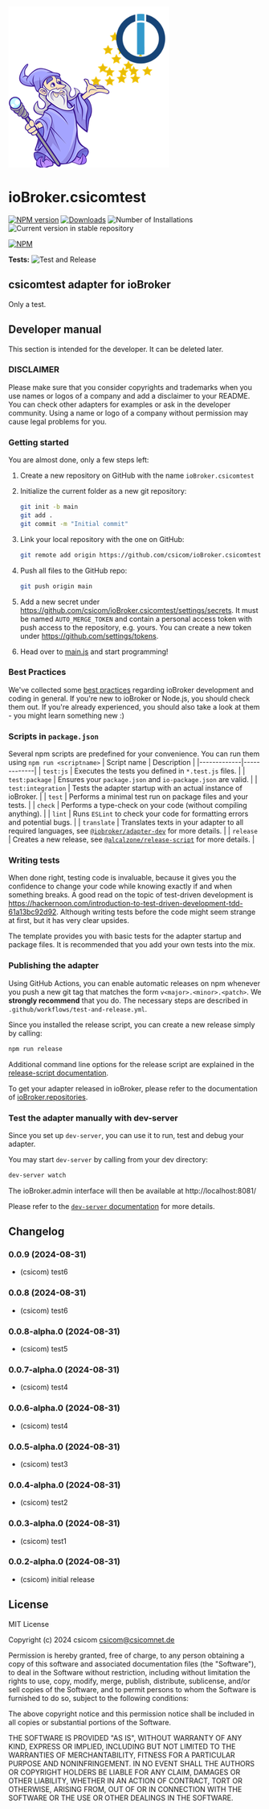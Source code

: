 ![Logo](admin/csicomtest.png)
# ioBroker.csicomtest

[![NPM version](https://img.shields.io/npm/v/iobroker.csicomtest.svg)](https://www.npmjs.com/package/iobroker.csicomtest)
[![Downloads](https://img.shields.io/npm/dm/iobroker.csicomtest.svg)](https://www.npmjs.com/package/iobroker.csicomtest)
![Number of Installations](https://iobroker.live/badges/csicomtest-installed.svg)
![Current version in stable repository](https://iobroker.live/badges/csicomtest-stable.svg)

[![NPM](https://nodei.co/npm/iobroker.csicomtest.png?downloads=true)](https://nodei.co/npm/iobroker.csicomtest/)

**Tests:** ![Test and Release](https://github.com/csicom/ioBroker.csicomtest/workflows/Test%20and%20Release/badge.svg)

## csicomtest adapter for ioBroker

Only a test.

## Developer manual
This section is intended for the developer. It can be deleted later.

### DISCLAIMER

Please make sure that you consider copyrights and trademarks when you use names or logos of a company and add a disclaimer to your README.
You can check other adapters for examples or ask in the developer community. Using a name or logo of a company without permission may cause legal problems for you.

### Getting started

You are almost done, only a few steps left:
1. Create a new repository on GitHub with the name `ioBroker.csicomtest`
1. Initialize the current folder as a new git repository:  
	```bash
	git init -b main
	git add .
	git commit -m "Initial commit"
	```
1. Link your local repository with the one on GitHub:  
	```bash
	git remote add origin https://github.com/csicom/ioBroker.csicomtest
	```

1. Push all files to the GitHub repo:  
	```bash
	git push origin main
	```
1. Add a new secret under https://github.com/csicom/ioBroker.csicomtest/settings/secrets. It must be named `AUTO_MERGE_TOKEN` and contain a personal access token with push access to the repository, e.g. yours. You can create a new token under https://github.com/settings/tokens.

1. Head over to [main.js](main.js) and start programming!

### Best Practices
We've collected some [best practices](https://github.com/ioBroker/ioBroker.repositories#development-and-coding-best-practices) regarding ioBroker development and coding in general. If you're new to ioBroker or Node.js, you should
check them out. If you're already experienced, you should also take a look at them - you might learn something new :)

### Scripts in `package.json`
Several npm scripts are predefined for your convenience. You can run them using `npm run <scriptname>`
| Script name | Description |
|-------------|-------------|
| `test:js` | Executes the tests you defined in `*.test.js` files. |
| `test:package` | Ensures your `package.json` and `io-package.json` are valid. |
| `test:integration` | Tests the adapter startup with an actual instance of ioBroker. |
| `test` | Performs a minimal test run on package files and your tests. |
| `check` | Performs a type-check on your code (without compiling anything). |
| `lint` | Runs `ESLint` to check your code for formatting errors and potential bugs. |
| `translate` | Translates texts in your adapter to all required languages, see [`@iobroker/adapter-dev`](https://github.com/ioBroker/adapter-dev#manage-translations) for more details. |
| `release` | Creates a new release, see [`@alcalzone/release-script`](https://github.com/AlCalzone/release-script#usage) for more details. |

### Writing tests
When done right, testing code is invaluable, because it gives you the 
confidence to change your code while knowing exactly if and when 
something breaks. A good read on the topic of test-driven development 
is https://hackernoon.com/introduction-to-test-driven-development-tdd-61a13bc92d92. 
Although writing tests before the code might seem strange at first, but it has very 
clear upsides.

The template provides you with basic tests for the adapter startup and package files.
It is recommended that you add your own tests into the mix.

### Publishing the adapter
Using GitHub Actions, you can enable automatic releases on npm whenever you push a new git tag that matches the form 
`v<major>.<minor>.<patch>`. We **strongly recommend** that you do. The necessary steps are described in `.github/workflows/test-and-release.yml`.

Since you installed the release script, you can create a new
release simply by calling:
```bash
npm run release
```
Additional command line options for the release script are explained in the
[release-script documentation](https://github.com/AlCalzone/release-script#command-line).

To get your adapter released in ioBroker, please refer to the documentation 
of [ioBroker.repositories](https://github.com/ioBroker/ioBroker.repositories#requirements-for-adapter-to-get-added-to-the-latest-repository).

### Test the adapter manually with dev-server
Since you set up `dev-server`, you can use it to run, test and debug your adapter.

You may start `dev-server` by calling from your dev directory:
```bash
dev-server watch
```

The ioBroker.admin interface will then be available at http://localhost:8081/

Please refer to the [`dev-server` documentation](https://github.com/ioBroker/dev-server#command-line) for more details.

## Changelog
<!--
	Placeholder for the next version (at the beginning of the line):
	### **WORK IN PROGRESS**
-->
### 0.0.9 (2024-08-31)
* (csicom) test6

### 0.0.8 (2024-08-31)
* (csicom) test6

### 0.0.8-alpha.0 (2024-08-31)
* (csicom) test5

### 0.0.7-alpha.0 (2024-08-31)
* (csicom) test4

### 0.0.6-alpha.0 (2024-08-31)
* (csicom) test4

### 0.0.5-alpha.0 (2024-08-31)
* (csicom) test3

### 0.0.4-alpha.0 (2024-08-31)
* (csicom) test2

### 0.0.3-alpha.0 (2024-08-31)
* (csicom) test1

### 0.0.2-alpha.0 (2024-08-31)
* (csicom) initial release

## License
MIT License

Copyright (c) 2024 csicom <csicom@csicomnet.de>

Permission is hereby granted, free of charge, to any person obtaining a copy
of this software and associated documentation files (the "Software"), to deal
in the Software without restriction, including without limitation the rights
to use, copy, modify, merge, publish, distribute, sublicense, and/or sell
copies of the Software, and to permit persons to whom the Software is
furnished to do so, subject to the following conditions:

The above copyright notice and this permission notice shall be included in all
copies or substantial portions of the Software.

THE SOFTWARE IS PROVIDED "AS IS", WITHOUT WARRANTY OF ANY KIND, EXPRESS OR
IMPLIED, INCLUDING BUT NOT LIMITED TO THE WARRANTIES OF MERCHANTABILITY,
FITNESS FOR A PARTICULAR PURPOSE AND NONINFRINGEMENT. IN NO EVENT SHALL THE
AUTHORS OR COPYRIGHT HOLDERS BE LIABLE FOR ANY CLAIM, DAMAGES OR OTHER
LIABILITY, WHETHER IN AN ACTION OF CONTRACT, TORT OR OTHERWISE, ARISING FROM,
OUT OF OR IN CONNECTION WITH THE SOFTWARE OR THE USE OR OTHER DEALINGS IN THE
SOFTWARE.